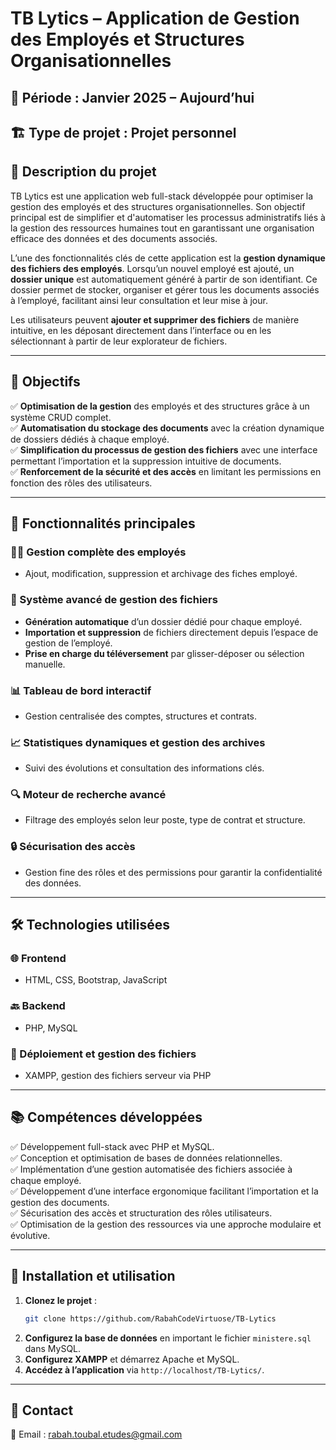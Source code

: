 # TB Lytics – Application de Gestion des Employés et Structures Organisationnelles

## 📅 Période : Janvier 2025 – Aujourd’hui
## 🏗️ Type de projet : Projet personnel

## 📝 Description du projet
TB Lytics est une application web full-stack développée pour optimiser la gestion des employés et des structures organisationnelles. Son objectif principal est de simplifier et d'automatiser les processus administratifs liés à la gestion des ressources humaines tout en garantissant une organisation efficace des données et des documents associés.

L’une des fonctionnalités clés de cette application est la **gestion dynamique des fichiers des employés**. Lorsqu’un nouvel employé est ajouté, un **dossier unique** est automatiquement généré à partir de son identifiant. Ce dossier permet de stocker, organiser et gérer tous les documents associés à l’employé, facilitant ainsi leur consultation et leur mise à jour.

Les utilisateurs peuvent **ajouter et supprimer des fichiers** de manière intuitive, en les déposant directement dans l’interface ou en les sélectionnant à partir de leur explorateur de fichiers.

---

## 🎯 Objectifs
✅ **Optimisation de la gestion** des employés et des structures grâce à un système CRUD complet.  
✅ **Automatisation du stockage des documents** avec la création dynamique de dossiers dédiés à chaque employé.  
✅ **Simplification du processus de gestion des fichiers** avec une interface permettant l’importation et la suppression intuitive de documents.  
✅ **Renforcement de la sécurité et des accès** en limitant les permissions en fonction des rôles des utilisateurs.  

---

## 🔑 Fonctionnalités principales
### 🧑‍💼 Gestion complète des employés
- Ajout, modification, suppression et archivage des fiches employé.

### 📂 Système avancé de gestion des fichiers
- **Génération automatique** d’un dossier dédié pour chaque employé.
- **Importation et suppression** de fichiers directement depuis l’espace de gestion de l’employé.
- **Prise en charge du téléversement** par glisser-déposer ou sélection manuelle.

### 📊 Tableau de bord interactif
- Gestion centralisée des comptes, structures et contrats.

### 📈 Statistiques dynamiques et gestion des archives
- Suivi des évolutions et consultation des informations clés.

### 🔍 Moteur de recherche avancé
- Filtrage des employés selon leur poste, type de contrat et structure.

### 🔒 Sécurisation des accès
- Gestion fine des rôles et des permissions pour garantir la confidentialité des données.

---

## 🛠️ Technologies utilisées
### 🌐 Frontend
- HTML, CSS, Bootstrap, JavaScript

### 🔙 Backend
- PHP, MySQL

### 🚀 Déploiement et gestion des fichiers
- XAMPP, gestion des fichiers serveur via PHP

---

## 📚 Compétences développées
✅ Développement full-stack avec PHP et MySQL.  
✅ Conception et optimisation de bases de données relationnelles.  
✅ Implémentation d’une gestion automatisée des fichiers associée à chaque employé.  
✅ Développement d’une interface ergonomique facilitant l’importation et la gestion des documents.  
✅ Sécurisation des accès et structuration des rôles utilisateurs.  
✅ Optimisation de la gestion des ressources via une approche modulaire et évolutive.  

---

## 📌 Installation et utilisation
1. **Clonez le projet** :
   ```bash
   git clone https://github.com/RabahCodeVirtuose/TB-Lytics
   ```
2. **Configurez la base de données** en important le fichier `ministere.sql` dans MySQL.
3. **Configurez XAMPP** et démarrez Apache et MySQL.
4. **Accédez à l’application** via `http://localhost/TB-Lytics/`.

---

## 📩 Contact
📧 Email : [rabah.toubal.etudes@gmail.com](mailto:rabah.toubal.etudes@gmail.com)  
